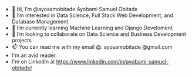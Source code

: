 - 👋 Hi, I’m @ayosamobitade Ayobami Samuel Obitade
- 👀 I’m interested in Data Science, Full Stack Web Development, and Database Management.
- 🌱 I’m currently learning Machine Learning and Django Develoment
- 💞️ I’m looking to collaborate on Data Science and Business Development projects
- 📫 You can read me with my email @: ayosamobitade @gmail.com
- I'm an avid reader.
- I'm on Linkedin at https://www.linkedin.com/in/ayobami-samuel-obitade/


<!---
ayosamobitade/ayosamobitade is a ✨ special ✨ repository because its `README.md` (this file) appears on your GitHub profile.
You can click the Preview link to take a look at your changes.
--->
